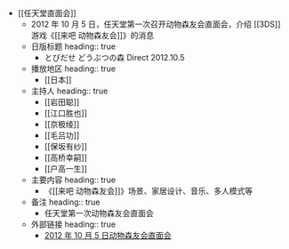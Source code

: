 - [[任天堂直面会]]
	- 2012 年 10 月 5 日，任天堂第一次召开动物森友会直面会，介绍 [[3DS]] 游戏《[[来吧 动物森友会]]》的消息
	- 日版标题
	  heading:: true
		- とびだせ どうぶつの森 Direct 2012.10.5
	- 播放地区
	  heading:: true
		- [[日本]]
	- 主持人
	  heading:: true
		- [[岩田聪]]
		- [[江口胜也]]
		- [[京极绫]]
		- [[毛吕功]]
		- [[保坂有纱]]
		- [[高桥幸嗣]]
		- [[户高一生]]
	- 主要内容
	  heading:: true
		- 《[[来吧 动物森友会]]》场景、家居设计、音乐、多人模式等
	- 备注
	  heading:: true
		- 任天堂第一次动物森友会直面会
	- 外部链接
	  heading:: true
		- [2012 年 10 月 5 日动物森友会直面会](https://www.bilibili.com/video/BV1jE41157uA/)